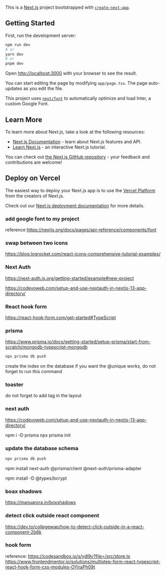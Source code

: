 This is a [Next.js](https://nextjs.org/) project bootstrapped with [`create-next-app`](https://github.com/vercel/next.js/tree/canary/packages/create-next-app).

## Getting Started

First, run the development server:

```bash
npm run dev
# or
yarn dev
# or
pnpm dev
```

Open [http://localhost:3000](http://localhost:3000) with your browser to see the result.

You can start editing the page by modifying `app/page.tsx`. The page auto-updates as you edit the file.

This project uses [`next/font`](https://nextjs.org/docs/basic-features/font-optimization) to automatically optimize and load Inter, a custom Google Font.

## Learn More

To learn more about Next.js, take a look at the following resources:

- [Next.js Documentation](https://nextjs.org/docs) - learn about Next.js features and API.
- [Learn Next.js](https://nextjs.org/learn) - an interactive Next.js tutorial.

You can check out [the Next.js GitHub repository](https://github.com/vercel/next.js/) - your feedback and contributions are welcome!

## Deploy on Vercel

The easiest way to deploy your Next.js app is to use the [Vercel Platform](https://vercel.com/new?utm_medium=default-template&filter=next.js&utm_source=create-next-app&utm_campaign=create-next-app-readme) from the creators of Next.js.

Check out our [Next.js deployment documentation](https://nextjs.org/docs/deployment) for more details.


### add google font to my project
reference https://nextjs.org/docs/pages/api-reference/components/font


### swap between two icons
https://blog.logrocket.com/react-icons-comprehensive-tutorial-examples/


### Next Auth
https://next-auth.js.org/getting-started/example#new-project

https://codevoweb.com/setup-and-use-nextauth-in-nextjs-13-app-directory/


### React hook form
https://react-hook-form.com/get-started#TypeScript

### prisma
https://www.prisma.io/docs/getting-started/setup-prisma/start-from-scratch/mongodb-typescript-mongodb

```bash
npx prisma db push 
```
create the index on the database
if you want the @unique works, do not forget to run this command


### toaster
do not forget to add <Toaster> tag in the layout


### next auth
https://codevoweb.com/setup-and-use-nextauth-in-nextjs-13-app-directory/


npm i -D prisma
npx prisma init

### update the database schema
```bash
npx prisma db push 
```

npm install next-auth @prisma/client @next-auth/prisma-adapter



npm install -D @types/bcrypt


### boax shadows
https://manuarora.in/boxshadows


### detect click outside react component
https://dev.to/collegewap/how-to-detect-click-outside-in-a-react-component-2b6k


### hook form
reference:
https://codesandbox.io/s/ydl9v?file=/src/store.ts
https://www.frontendmentor.io/solutions/multistep-form-react-typescript-react-hook-form-css-modules-OYjraPh09t